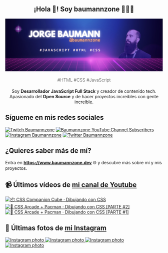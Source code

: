 <p align="center">
   <h2 align="center">¡Hola 👋! Soy baumannzone 👨🏻‍💻</h2>
   <img align="center" src="img/header.png" />
   <h4 align="center" style="font-weight: 300; color: #555;">#HTML #CSS #JavaScript</h4>
</p>

<p align="center" style="margin-bottom: 20px">Soy <strong>Desarrollador JavaScript Full Stack</strong> y creador de contenido tech.
<br/>
Apasionado del <strong>Open Source</strong> y de hacer proyectos increíbles con gente increíble.
</p>

## Sígueme en mis redes sociales

[![Twitch Baumannzone](https://img.shields.io/twitch/status/baumannzone?style=social)](https://twitch.tv/baumannzone)
[![Baumannzone YouTube Channel Subscribers](https://img.shields.io/youtube/channel/subscribers/UCTTj5ztXnGeDRPFVsBp7VMA?style=social)](https://youtube.com/rambitojs)
[![Instagram Baumannzone](https://img.shields.io/badge/Baumannzone--_.svg?label=Instagram&style=social&logo=instagram)](https://instagram.com/baumannzone)
[![Twitter Baumannzone](https://img.shields.io/twitter/follow/Baumannzone?label=Twitter&style=social)](https://twitter.com/baumannzone)

## ¿Quieres saber más de mí?

Entra en **https://www.baumannzone.dev** 🌐 y descubre más sobre mí y mis proyectos.

## 📹 Últimos vídeos de [mi canal de Youtube](https://youtube.com/rambitojs?sub_confirmation=1)


<a href='https://youtu.be/W6xwoSJahA0' target='_blank'>
  <img width='30%' src='https://img.youtube.com/vi/W6xwoSJahA0/mqdefault.jpg' alt='📦 CSS Companion Cube · Dibujando con CSS' />
</a>
<a href='https://youtu.be/9C3NXVXewH8' target='_blank'>
  <img width='30%' src='https://img.youtube.com/vi/9C3NXVXewH8/mqdefault.jpg' alt='👾 CSS Arcade + Pacman · Dibujando con CSS [PARTE #2]' />
</a>
<a href='https://youtu.be/2ahqLdgkSxA' target='_blank'>
  <img width='30%' src='https://img.youtube.com/vi/2ahqLdgkSxA/mqdefault.jpg' alt='👾 CSS Arcade + Pacman · Dibujando con CSS [PARTE #1]' />
</a>

## 📸 Últimas fotos de [mi Instagram](https://instagram.com/baumannzone)


<a href='https://instagram.com/p/CpyNOwarnok' target='_blank'>
  <img width='20%' src='https://scontent-hel3-1.cdninstagram.com/v/t51.2885-15/335763997_5887597057976558_508799587780031974_n.jpg?stp=dst-jpg_e15_fr_s1080x1080&_nc_ht=scontent-hel3-1.cdninstagram.com&_nc_cat=102&_nc_ohc=DpOqb7YWKIYAX_V-Fiu&edm=APU89FABAAAA&ccb=7-5&ig_cache_key=MzA1ODU2NTI4NTYwMjU1NjQ1Mg%3D%3D.2-ccb7-5&oh=00_AfDbeh94H9JISjwSiDDG5Ndd9uxlJWZiEksBj9ty7s5uvA&oe=641AEE7D&_nc_sid=86f79a' alt='Instagram photo' />
</a>
<a href='https://instagram.com/p/CpxS2xyPU9_' target='_blank'>
  <img width='20%' src='https://scontent-hel3-1.cdninstagram.com/v/t39.30808-6/335880849_651634293395690_3244828756504975467_n.png?stp=dst-jpg_e15_fr_s1080x1080&_nc_ht=scontent-hel3-1.cdninstagram.com&_nc_cat=102&_nc_ohc=ZGxsGled2usAX-eBtuF&edm=APU89FAAAAAA&ccb=7-5&ig_cache_key=MzA1ODMwODU0MTQ4NDcxNTYzMw%3D%3D.2-ccb7-5&oh=00_AfA4TYjiWGtm0JrV1YYUTlTZce8ZjKhedxO23FbA8tLO5g&oe=641C18D2&_nc_sid=86f79a' alt='Instagram photo' />
</a>
<a href='https://instagram.com/p/CpXsJwAjUCV' target='_blank'>
  <img width='20%' src='https://scontent-hel3-1.cdninstagram.com/v/t51.2885-15/334200430_580461007346694_7484248812472256463_n.jpg?stp=dst-jpg_e15&_nc_ht=scontent-hel3-1.cdninstagram.com&_nc_cat=106&_nc_ohc=Bhyh8xKAX5QAX9x5Gmh&edm=APU89FABAAAA&ccb=7-5&oh=00_AfCXxuN2MXJckMU2hTwpuH8_TM55PyQM_dsA7Vfqc5OJDw&oe=64188C69&_nc_sid=86f79a' alt='Instagram photo' />
</a>
<a href='https://instagram.com/p/CpN-WyooMDu' target='_blank'>
  <img width='20%' src='https://scontent-hel3-1.cdninstagram.com/v/t51.2885-15/334275762_215487674379499_6016218974446575961_n.jpg?stp=dst-jpg_e15_fr_s1080x1080&_nc_ht=scontent-hel3-1.cdninstagram.com&_nc_cat=107&_nc_ohc=ZI7FxjwFshMAX9yrZMQ&edm=APU89FABAAAA&ccb=7-5&ig_cache_key=MzA0ODM2Njc2Nzg4MDU4NTQ1NA%3D%3D.2-ccb7-5&oh=00_AfA1spNS7EpMtgoGee2hy-y1a5MaeMyYuBCMn36bse1rnQ&oe=641B15B1&_nc_sid=86f79a' alt='Instagram photo' />
</a>
